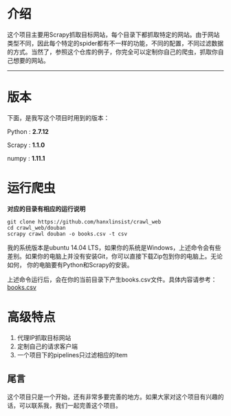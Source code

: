 # 介绍

这个项目主要用Scrapy抓取目标网站，每个目录下都抓取特定的网站。由于网站类型不同，因此每个特定的spider都有不一样的功能，不同的配置，不同过滤数据的方式。当然了，参照这个仓库的例子，你完全可以定制你自己的爬虫，抓取你自己想要的网站。

___

# 版本

下面，是我写这个项目时用到的版本：

Python : **2.7.12**

Scrapy : **1.1.0**

numpy : **1.11.1**


# 运行爬虫

**对应的目录有相应的运行说明**

    git clone https://github.com/hanxlinsist/crawl_web
    cd crawl_web/douban
    scrapy crawl douban -o books.csv -t csv

我的系统版本是ubuntu 14.04 LTS，如果你的系统是Windows，上述命令会有些差别。如果你的电脑上并没有安装Git，你可以直接下载Zip包到你的电脑上。无论如何，
你的电脑要有Python和Scrapy的安装。

上述命令运行后，会在你的当前目录下产生books.csv文件。具体内容请参考：[books.csv](https://github.com/hanxlinsist/crawl_web/blob/master/douban/books.csv)

# 高级特点

1. 代理IP抓取目标网站
2. 定制自己的请求客户端
3. 一个项目下的pipelines只过滤相应的Item

## 尾言

这个项目只是一个开始，还有非常多要完善的地方。如果大家对这个项目有兴趣的话，可以联系我，我们一起完善这个项目。

